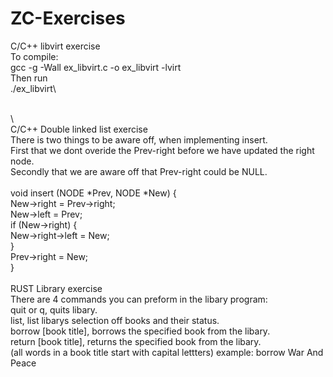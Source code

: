 # ZC-Exercises

C/C++ libvirt exercise\
To compile:\
  gcc -g -Wall ex_libvirt.c -o ex_libvirt -lvirt\
Then run\
  ./ex_libvirt\
    
\
\ 
\
C/C++ Double linked list exercise\
There is two things to be aware off, when implementing insert.\
  First that we dont overide the Prev-right before we have updated the right node.\
  Secondly that we are aware off that Prev-right could be NULL.\
\
void insert (NODE *Prev, NODE *New) {\
    New->right = Prev->right;\
    New->left = Prev;\
    if (New->right) {\
        New->right->left = New;\
    }\
    Prev->right = New;\
}\
\
RUST Library exercise\
There are 4 commands you can preform in the libary program:\
  quit or q, quits libary.\
  list, list libarys selection off books and their status.\
  borrow [book title], borrows the specified book from the libary.\
  return [book title], returns the specified book from the libary.\
  (all words in a book title start with capital lettters)
  example:  borrow War And Peace
